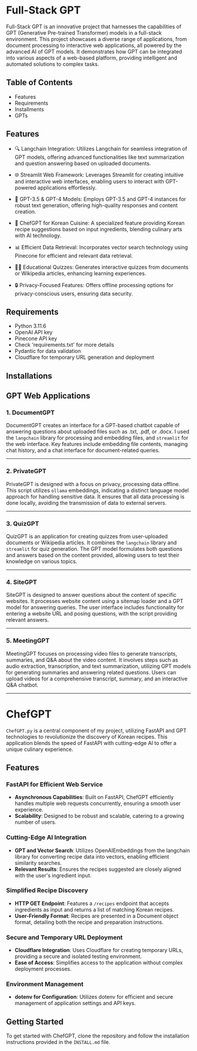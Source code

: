 # Full-Stack GPT

Full-Stack GPT is an innovative project that harnesses the capabilities of GPT (Generative Pre-trained Transformer) models in a full-stack environment. This project showcases a diverse range of applications, from document processing to interactive web applications, all powered by the advanced AI of GPT models. It demonstrates how GPT can be integrated into various aspects of a web-based platform, providing intelligent and automated solutions to complex tasks.


## Table of Contents
- Features
- Requirements
- Installments
- GPTs



## Features

- 🔍 Langchain Integration: Utilizes Langchain for seamless integration of GPT models, offering advanced functionalities like text summarization and question answering based on uploaded documents.

- 🌐 Streamlit Web Framework: Leverages Streamlit for creating intuitive and interactive web interfaces, enabling users to interact with GPT-powered applications effortlessly.

- 🧠 GPT-3.5 & GPT-4 Models: Employs GPT-3.5 and GPT-4 instances for robust text generation, offering high-quality responses and content creation.

- 🍳 ChefGPT for Korean Cuisine: A specialized feature providing Korean recipe suggestions based on input ingredients, blending culinary arts with AI technology.

- 📊 Efficient Data Retrieval: Incorporates vector search technology using Pinecone for efficient and relevant data retrieval.

- 👩‍🏫 Educational Quizzes: Generates interactive quizzes from documents or Wikipedia articles, enhancing learning experiences.

- 🔒 Privacy-Focused Features: Offers offline processing options for privacy-conscious users, ensuring data security.


## Requirements

- Python 3.11.6
- OpenAI API key
- Pinecone API key
- Check 'requirements.txt' for more details
- Pydantic for data validation
- Cloudflare for temporary URL generation and deployment


## Installations




## GPT Web Applications

### 1. DocumentGPT

DocumentGPT creates an interface for a GPT-based chatbot capable of answering questions about uploaded files such as .txt, .pdf, or .docx. I used the `langchain` library for processing and embedding files, and `streamlit` for the web interface. Key features include embedding file contents, managing chat history, and a chat interface for document-related queries.

---

### 2. PrivateGPT

PrivateGPT is designed with a focus on privacy, processing data offline. This script utilizes `ollama` embeddings, indicating a distinct language model approach for handling sensitive data. It ensures that all data processing is done locally, avoiding the transmission of data to external servers.

---

### 3. QuizGPT

QuizGPT is an application for creating quizzes from user-uploaded documents or Wikipedia articles. It combines the `langchain` library and `streamlit` for quiz generation. The GPT model formulates both questions and answers based on the content provided, allowing users to test their knowledge on various topics.

---

### 4. SiteGPT

SiteGPT is designed to answer questions about the content of specific websites. It processes website content using a sitemap loader and a GPT model for answering queries. The user interface includes functionality for entering a website URL and posing questions, with the script providing relevant answers.

---

### 5. MeetingGPT

MeetingGPT focuses on processing video files to generate transcripts, summaries, and Q&A about the video content. It involves steps such as audio extraction, transcription, and text summarization, utilizing GPT models for generating summaries and answering related questions. Users can upload videos for a comprehensive transcript, summary, and an interactive Q&A chatbot.

---




# ChefGPT

`ChefGPT.py` is a central component of my project, utilizing FastAPI and GPT technologies to revolutionize the discovery of Korean recipes. This application blends the speed of FastAPI with cutting-edge AI to offer a unique culinary experience.

## Features

### FastAPI for Efficient Web Service

- **Asynchronous Capabilities**: Built on FastAPI, ChefGPT efficiently handles multiple web requests concurrently, ensuring a smooth user experience.
- **Scalability**: Designed to be robust and scalable, catering to a growing number of users.

### Cutting-Edge AI Integration

- **GPT and Vector Search**: Utilizes OpenAIEmbeddings from the langchain library for converting recipe data into vectors, enabling efficient similarity searches.
- **Relevant Results**: Ensures the recipes suggested are closely aligned with the user's ingredient input.

### Simplified Recipe Discovery

- **HTTP GET Endpoint**: Features a `/recipes` endpoint that accepts ingredients as input and returns a list of matching Korean recipes.
- **User-Friendly Format**: Recipes are presented in a Document object format, detailing both the recipe and preparation instructions.

### Secure and Temporary URL Deployment

- **Cloudflare Integration**: Uses Cloudflare for creating temporary URLs, providing a secure and isolated testing environment.
- **Ease of Access**: Simplifies access to the application without complex deployment processes.

### Environment Management

- **dotenv for Configuration**: Utilizes dotenv for efficient and secure management of application settings and API keys.

## Getting Started

To get started with ChefGPT, clone the repository and follow the installation instructions provided in the `INSTALL.md` file.


